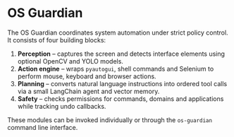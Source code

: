 # OS Guardian

The OS Guardian coordinates system automation under strict policy control. It consists of four building blocks:

1. **Perception** – captures the screen and detects interface elements using optional OpenCV and YOLO models.
2. **Action engine** – wraps `pyautogui`, shell commands and Selenium to perform mouse, keyboard and browser actions.
3. **Planning** – converts natural language instructions into ordered tool calls via a small LangChain agent and vector memory.
4. **Safety** – checks permissions for commands, domains and applications while tracking undo callbacks.

These modules can be invoked individually or through the ``os-guardian`` command line interface.
